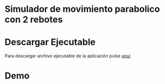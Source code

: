 # Simulador de movimiento parabolico con 2 rebotes

# Descargar Ejecutable

Para descargar archivo ejecutable de la aplicación pulse [aquí](https://github.com/JohamSMC/MovimientoParabolico/releases/download/v1.0/CaidaLibreYrebotes.exe)

# Demo 

